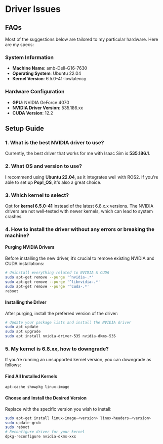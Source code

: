 # Driver Issues

## FAQs

Most of the suggestions below are tailored to my particular hardware. Here are my specs:

### System Information
- **Machine Name**: amb-Dell-G16-7630
- **Operating System**: Ubuntu 22.04
- **Kernel Version**: 6.5.0-41-lowlatency

### Hardware Configuration
- **GPU**: NVIDIA GeForce 4070
- **NVIDIA Driver Version**: 535.186.xx
- **CUDA Version**: 12.2

## Setup Guide

### 1. What is the best NVIDIA driver to use?
Currently, the best driver that works for me with Isaac Sim is **535.186.1**.

### 2. What OS and version to use?
I recommend using **Ubuntu 22.04**, as it integrates well with ROS2. If you're able to set up **Pop!_OS**, it's also a great choice.

### 3. Which kernel to select?
Opt for **kernel 6.5.0-41** instead of the latest 6.8.x.x versions. The NVIDIA drivers are not well-tested with newer kernels, which can lead to system crashes.

### 4. How to install the driver without any errors or breaking the machine?

#### Purging NVIDIA Drivers
Before installing the new driver, it’s crucial to remove existing NVIDIA and CUDA installations:
```bash
# Uninstall everything related to NVIDIA & CUDA
sudo apt-get remove --purge '^nvidia-.*'
sudo apt-get remove --purge '^libnvidia-.*'
sudo apt-get remove --purge '^cuda-.*'
reboot
```
#### Installing the Driver

After purging, install the preferred version of the driver:
```bash
# Update your package lists and install the NVIDIA driver
sudo apt update
sudo apt upgrade
sudo apt install nvidia-driver-535 nvidia-dkms-535
```
### 5. My kernel is 6.8.xx, how to downgrade?

If you're running an unsupported kernel version, you can downgrade as follows:
#### Find All Installed Kernels
```bash
apt-cache showpkg linux-image
```
#### Choose and Install the Desired Version

Replace <version> with the specific version you wish to install:

```bash
sudo apt-get install linux-image-<version> linux-headers-<version>
sudo update-grub
sudo reboot
# Reconfigure driver for your kernel
dpkg-reconfigure nvidia-dkms-xxx
```
